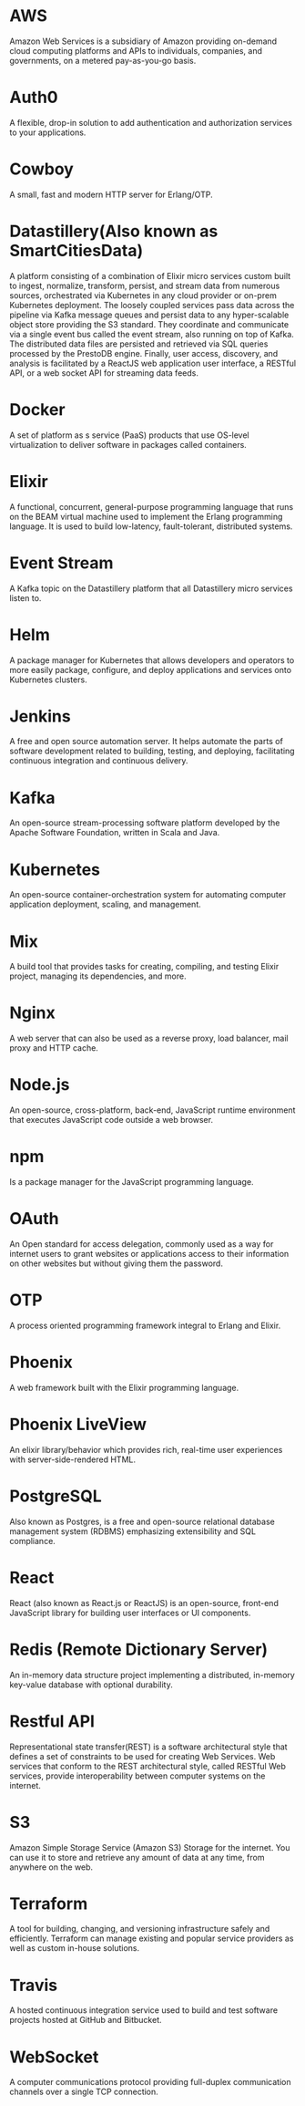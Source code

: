 # AWS
Amazon Web Services is a subsidiary of Amazon providing on-demand cloud computing platforms and APIs to individuals, companies, and governments, on a metered pay-as-you-go basis.

# Auth0
A flexible, drop-in solution to add authentication and authorization services to your applications.

# Cowboy
A small, fast and modern HTTP server for Erlang/OTP.

# Datastillery(Also known as SmartCitiesData)
A platform consisting of a combination of Elixir micro services custom built to ingest, normalize, transform, persist, and stream data from numerous sources, orchestrated via Kubernetes in any cloud provider or on-prem Kubernetes deployment. The loosely coupled services pass data across the pipeline via Kafka message queues and persist data to any hyper-scalable object store providing the S3 standard. They coordinate and communicate via a single event bus called the event stream, also running on top of Kafka. The distributed data files are persisted and retrieved via SQL queries processed by the PrestoDB engine. Finally, user access, discovery, and analysis is facilitated by a ReactJS web application user interface, a RESTful API, or a web socket API for streaming data feeds.

# Docker
A set of platform as s service (PaaS) products that use OS-level virtualization to deliver software in packages called containers.

# Elixir
A functional, concurrent, general-purpose programming language that runs on the BEAM virtual machine used to implement the Erlang programming language. It is used to build low-latency, fault-tolerant, distributed systems.

# Event Stream
A Kafka topic on the Datastillery platform that all Datastillery micro services listen to.

# Helm
A package manager for Kubernetes that allows developers and operators to more easily package, configure, and deploy applications and services onto Kubernetes clusters.

# Jenkins
A free and open source automation server. It helps automate the parts of software development related to building, testing, and deploying, facilitating continuous integration and continuous delivery.

# Kafka
An open-source stream-processing software platform developed by the Apache Software Foundation, written in Scala and Java.

# Kubernetes
An open-source container-orchestration system for automating computer application deployment, scaling, and management.

# Mix
A build tool that provides tasks for creating, compiling, and testing Elixir project, managing its dependencies, and more.

# Nginx
A web server that can also be used as a reverse proxy, load balancer, mail proxy and HTTP cache.

# Node.js
An open-source, cross-platform, back-end, JavaScript runtime environment that executes JavaScript code outside a web browser.

# npm
Is a package manager for the JavaScript programming language.

# OAuth
An Open standard for access delegation, commonly used as a way for internet users to grant websites or applications access to their information on other websites but without giving them the password.

# OTP
A process oriented programming framework integral to Erlang and Elixir.

# Phoenix
A web framework built with the Elixir programming language.

# Phoenix LiveView
An elixir library/behavior which provides rich, real-time user experiences with server-side-rendered HTML.

# PostgreSQL
Also known as Postgres, is a free and open-source relational database management system (RDBMS) emphasizing extensibility and SQL compliance. 

# React
React (also known as React.js or ReactJS) is an open-source, front-end JavaScript library for building user interfaces or UI components.

# Redis (Remote Dictionary Server)
An in-memory data structure project implementing a distributed, in-memory key-value database with optional durability.

# Restful API
Representational state transfer(REST) is a software architectural style that defines a set of constraints to be used for creating Web Services. Web services that conform to the REST architectural style, called RESTful Web services, provide interoperability between computer systems on the internet.

# S3
Amazon Simple Storage Service (Amazon S3)
Storage for the internet. You can use it to store and retrieve any amount of data at any time, from anywhere on the web.

# Terraform
A tool for building, changing, and versioning infrastructure safely and efficiently. Terraform can manage existing and popular service providers as well as custom in-house solutions.

# Travis
A hosted continuous integration service used to build and test software projects hosted at GitHub and Bitbucket.

# WebSocket
A computer communications protocol providing full-duplex communication channels over a single TCP connection.